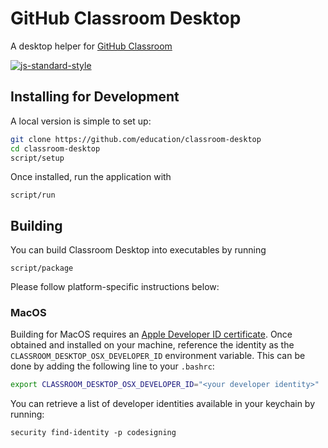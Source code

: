 # GitHub Classroom Desktop

A desktop helper for [GitHub Classroom](https://classroom.github.com/)

[![js-standard-style](https://cdn.rawgit.com/feross/standard/master/badge.svg)](http://standardjs.com)

## Installing for Development

A local version is simple to set up:

```sh
git clone https://github.com/education/classroom-desktop
cd classroom-desktop
script/setup
```

Once installed, run the application with

```
script/run
```

## Building

You can build Classroom Desktop into executables by running

```
script/package
```

Please follow platform-specific instructions below:

### MacOS

Building for MacOS requires an [Apple Developer ID certificate](https://developer.apple.com/developer-id/).
Once obtained and installed on your machine, reference the identity as the
`CLASSROOM_DESKTOP_OSX_DEVELOPER_ID` environment variable. This can be done by
adding the following line to your `.bashrc`:

```sh
export CLASSROOM_DESKTOP_OSX_DEVELOPER_ID="<your developer identity>"
```

You can retrieve a list of developer identities available in your keychain by running:

```
security find-identity -p codesigning
```
